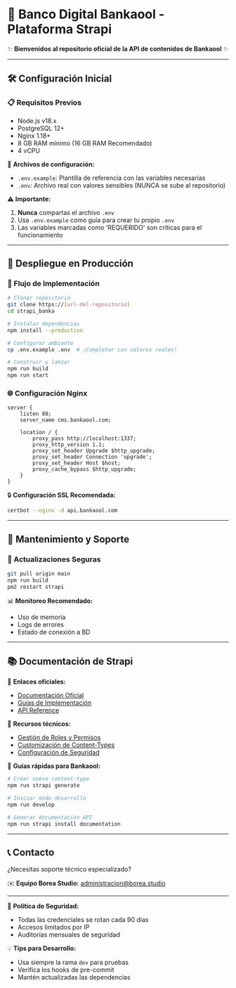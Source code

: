 # 🚀 Banco Digital Bankaool - Plataforma Strapi

✨ **Bienvenidos al repositorio oficial de la API de contenidos de Bankaool** ✨

---

## 🛠️ Configuración Inicial

### 📋 Requisitos Previos
- Node.js v18.x
- PostgreSQL 12+ 
- Nginx 1.18+
- 8 GB RAM mínimo (16 GB RAM Recomendado)
- 4 vCPU

🔧 **Archivos de configuración:**
- `.env.example`: Plantilla de referencia con las variables necesarias
- `.env`: Archivo real con valores sensibles (NUNCA se sube al repositorio)

⚠️ **Importante:** 
1. **Nunca** compartas el archivo `.env`
2. Usa `.env.example` como guía para crear tu propio `.env`
3. Las variables marcadas como 'REQUERIDO' son críticas para el funcionamiento

---

## 🚢 Despliegue en Producción

### 🔄 Flujo de Implementación
```bash
# Clonar repositorio
git clone https://[url-del-repositorio]
cd strapi_banka

# Instalar dependencias
npm install --production

# Configurar ambiente
cp .env.example .env  # ¡Completar con valores reales!

# Construir y lanzar
npm run build
npm run start
```

### 🌐 Configuración Nginx
```nginx
server {
    listen 80;
    server_name cms.bankaool.com;

    location / {
        proxy_pass http://localhost:1337;
        proxy_http_version 1.1;
        proxy_set_header Upgrade $http_upgrade;
        proxy_set_header Connection 'upgrade';
        proxy_set_header Host $host;
        proxy_cache_bypass $http_upgrade;
    }
}
```

🔒 **Configuración SSL Recomendada:**
```bash
certbot --nginx -d api.bankaool.com
```

---

## 🚨 Mantenimiento y Soporte

### 🔄 Actualizaciones Seguras
```bash
git pull origin main
npm run build
pm2 restart strapi
```

📊 **Monitoreo Recomendado:**
- Uso de memoria
- Logs de errores
- Estado de conexión a BD

---

## 📚 Documentación de Strapi

🔗 **Enlaces oficiales:**
- [Documentación Oficial](https://docs.strapi.io/)
- [Guías de Implementación](https://docs.strapi.io/dev-docs/deployment)
- [API Reference](https://docs.strapi.io/dev-docs/api/rest)

📖 **Recursos técnicos:**
- [Gestión de Roles y Permisos](https://docs.strapi.io/dev-docs/users-roles-permissions)
- [Customización de Content-Types](https://docs.strapi.io/dev-docs/content-types)
- [Configuración de Seguridad](https://docs.strapi.io/dev-docs/security)

🚀 **Guías rápidas para Bankaool:**
```bash
# Crear nuevo content-type
npm run strapi generate

# Iniciar modo desarrollo
npm run develop

# Generar documentación API
npm run strapi install documentation
```

---

## 📞 Contacto

¿Necesitas soporte técnico especializado?

✉️ **Equipo Borea Studio:**
administracion@borea.studio

---

🔐 **Política de Seguridad:**
- Todas las credenciales se rotan cada 90 días
- Accesos limitados por IP
- Auditorías mensuales de seguridad

💡 **Tips para Desarrollo:**
- Usa siempre la rama `dev` para pruebas
- Verifica los hooks de pre-commit
- Mantén actualizadas las dependencias
